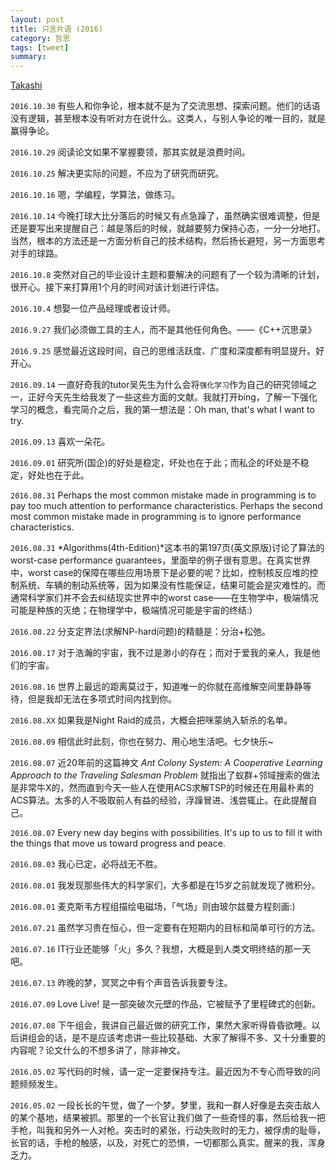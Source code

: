 ```yaml
---
layout: post
title: 只言片语 (2016)
category: 哲思
tags: [tweet]
summary:
---
```


[Takashi](mioopoi.github.io/about)

`2016.10.30` 有些人和你争论，根本就不是为了交流思想、探索问题。他们的话语没有逻辑，甚至根本没有听对方在说什么。这类人，与别人争论的唯一目的，就是赢得争论。

`2016.10.29` 阅读论文如果不掌握要领，那其实就是浪费时间。 

`2016.10.25` 解决更实际的问题，不应为了研究而研究。

`2016.10.16` 嗯，学编程，学算法，做练习。

`2016.10.14` 今晚打球大比分落后的时候又有点急躁了，虽然确实很难调整，但是还是要写出来提醒自己：越是落后的时候，就越要努力保持心态，一分一分地打。当然，根本的方法还是一方面分析自己的技术结构，然后扬长避短，另一方面思考对手的球路。

`2016.10.8` 突然对自己的毕业设计主题和要解决的问题有了一个较为清晰的计划，很开心。接下来打算用1个月的时间对该计划进行评估。

`2016.10.4` 想娶一位产品经理或者设计师。

`2016.9.27` 我们必须做工具的主人，而不是其他任何角色。——《C++沉思录》

`2016.9.25` 感觉最近这段时间，自己的思维活跃度、广度和深度都有明显提升。好开心。

`2016.09.14` 一直好奇我的tutor吴先生为什么会将`强化学习`作为自己的研究领域之一，正好今天先生给我发了一些这些方面的文献。我就打开bing，了解一下强化学习的概念，看完简介之后，我的第一想法是：Oh man, that's what I want to try.

`2016.09.13` 喜欢一朵花。

`2016.09.01` 研究所(国企)的好处是稳定，坏处也在于此；而私企的坏处是不稳定，好处也在于此。

`2016.08.31` Perhaps the most common mistake made in programming is to pay too much attention to performance characteristics. Perhaps the second most common mistake made in programming is to ignore performance characteristics.

`2016.08.31` *Algorithms(4th-Edition)*这本书的第197页(英文原版)讨论了算法的worst-case performance guarantees，里面举的例子很有意思。在真实世界中，worst case的保障在哪些应用场景下是必要的呢？比如，控制核反应堆的控制系统、车辆的制动系统等，因为如果没有性能保证，结果可能会是灾难性的。而通常科学家们并不会去纠结现实世界中的worst case——在生物学中，极端情况可能是种族的灭绝；在物理学中，极端情况可能是宇宙的终结:)

`2016.08.22` 分支定界法(求解NP-hard问题)的精髓是：分治+松弛。

`2016.08.17` 对于浩瀚的宇宙，我不过是渺小的存在；而对于爱我的亲人，我是他们的宇宙。

`2016.08.16` 世界上最远的距离莫过于，知道唯一的你就在高维解空间里静静等待，但是我却无法在多项式时间内找到你。

`2016.08.XX` 如果我是Night Raid的成员，大概会把咪蒙纳入斩杀的名单。

`2016.08.09` 相信此时此刻，你也在努力、用心地生活吧。七夕快乐~

`2016.08.07` 近20年前的这篇神文 *Ant Colony System: A Cooperative Learning Approach to the Traveling Salesman Problem* 就指出了蚁群+邻域搜索的做法是非常牛X的，然而直到今天一些人在使用ACS求解TSP的时候还在用最朴素的ACS算法。太多的人不吸取前人有益的经验，浮躁冒进、浅尝辄止。在此提醒自己。

`2016.08.07` Every new day begins with possibilities. It's up to us to fill it with the things that move us toward progress and peace.

`2016.08.03` 我心已定，必将战无不胜。

`2016.08.01` 我发现那些伟大的科学家们，大多都是在15岁之前就发现了微积分。

`2016.08.01` 麦克斯韦方程组描绘电磁场，「气场」则由玻尔兹曼方程刻画:)

`2016.07.21` 虽然学习贵在恒心，但一定要有在短期内的目标和简单可行的方法。

`2016.07.16` IT行业还能够「火」多久？我想，大概是到人类文明终结的那一天吧。

`2016.07.13` 昨晚的梦，冥冥之中有个声音告诉我要专注。

`2016.07.09` Love Live! 是一部突破次元壁的作品，它被赋予了里程碑式的创新。

`2016.07.08` 下午组会，我讲自己最近做的研究工作，果然大家听得昏昏欲睡。以后讲组会的话，是不是应该考虑讲一些比较基础、大家了解得不多、又十分重要的内容呢？论文什么的不想多讲了，除非神文。

`2016.05.02` 写代码的时候，请一定一定要保持专注。最近因为不专心而导致的问题频频发生。

`2016.05.02` 一段长长的午觉，做了一个梦。梦里，我和一群人好像是去突击敌人的某个基地，结果被抓。那里的一个长官让我们做了一些奇怪的事，然后给我一把手枪，叫我和另外一人对枪。突击时的紧张，行动失败时的无力，被俘虏的耻辱，长官的话，手枪的触感，以及，对死亡的恐惧，一切都那么真实。醒来的我，浑身乏力。